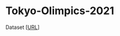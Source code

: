 # Tokyo-Olimpics-2021

Dataset [[URL](https://www.kaggle.com/arvinthsss/2021-tokyo-olympics-dive-deep-in-sql/notebook)]
